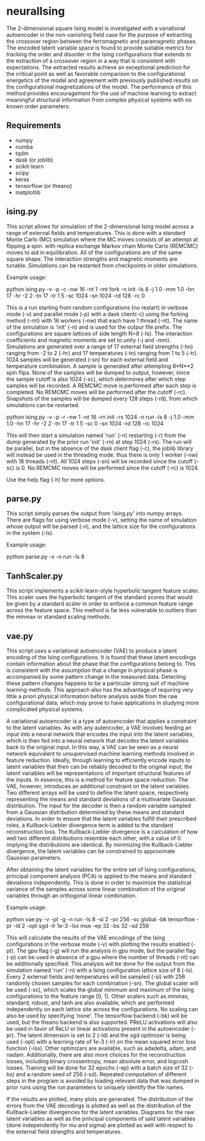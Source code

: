 neuralIsing
===========

The 2-dimensional square Ising model is investigated with a variational autoencoder in the non-vanishing field case for the purpose of extracting the crossover region between the ferromagnetic and paramagnetic phases. The encoded latent variable space is found to provide suitable metrics for tracking the order and disorder in the Ising configurations that extends to the extraction of a crossover region in a way that is consistent with expectations. The extracted results achieve an exceptional prediction for the critical point as well as favorable comparison to the configurational energetics of the model and agreement with previously published results on the configurational magnetizations of the model. The performance of this method provides encouragement for the use of machine learning to extract meaningful structural information from complex physical systems with no known order parameters.

Requirements
------------

- numpy
- numba
- tqdm
- dask (or joblib)
- scikit-learn
- scipy
- keras
- tensorflow (or theano)
- matplotlib

ising.py
--------

This script allows for simulation of the 2-dimensional Ising model across a range of external fields and temperatures. This is done with a standard Monte Carlo (MC) simulation where the MC moves consists of an attempt at flipping a spin. with replica exchange Markov chain Monte Carlo (REMCMC) moves to aid in equilibration. All of the configurations are of the same square shape. The interaction strengths and magnetic moments are tunable. Simulations can be restarted from checkpoints in older simulations.

Example usage:

python ising.py -v -p -c -nw 16 -nt 1 -mt fork -n init -ls 8 -j 1.0 -mm 1.0 -hn 17 -hr -2 2 -tn 17 -tr 1 5 -sc 1024 -sn 1024 -rd 128 -rc 0

This is a run starting from random configurations (no restart) in verbose mode (-v) and parallel mode (-p) with a dask client(-c) using the forking method (-mt) with 16 workers (-nw) that each have 1 thread (-nt). The name of the simulation is 'init' (-n) and is used for the outpur file prefix. The configurations are square lattices of side length N=8 (-ls). The interaction coefficients and magnetic moments are set to unity (-j and -mm). Simulations are generated over a range of 17 external field strengths (-hn) ranging from -2 to 2 (-hr) and 17 temperatures (-tn) ranging from 1 to 5 (-tr). 1024 samples will be generated (-sn) for each external field and temperature combination. A sample is generated after attempting 8*N**2 spin flips. None of the samples will be dumped to output, however, since the sample cutoff is also 1024 (-sc), which determines after which step samples will be recorded. A REMCMC move is performed after each step is completed. No REMCMC moves will be performed after the cutoff (-rc). Snapshots of the samples will be dumped every 128 steps (-rd), from which simulations can be restarted.

python ising.py -v -p -r -nw 1 -nt 16 -rn init -rs 1024 -n run -ls 8 -j 1.0 -mm 1.0 -hn 17 -hr -2 2 -tn 17 -tr 1 5 -sc 0 -sn 1024 -rd 128 -rc 1024

This will then start a simulation named 'run' (-n) restarting (-r) from the dump generated by the prior run 'init' (-rn) at step 1024 (-rs). The run will be parallel, but in the absence of the dask client flag (-c), the joblib library will instead be used in the threading mode, thus there is only 1 worker (-nw) with 16 threads (-nt). All 1024 steps (-sn) will be recorded since the cutoff (-sc) is 0. No REMCMC moves will be performed since the cutoff (-rc) is 1024.

Use the help flag (-h) for more options.

parse.py
--------

This script simply parses the output from 'ising.py' into numpy arrays. There are flags for using verbose mode (-v), setting the name of simulation whose output will be parsed (-n), and the lattice size for the configurations in the system (-ls).

Example usage:

python parse.py -v -n run -ls 8

TanhScaler.py
-------------

This script implements a scikit-learn-style hyperbolic tangent feature scaler. This scaler uses the hyperbolic tangent of the standard scores that would be given by a standard scaler in order to enforce a common feature range across the feature space. This method is far less vulnerable to outliers than the minmax or standard scaling methods.

vae.py
------

This script uses a variational autoencoder (VAE) to produce a latent encoding of the Ising configurations. It is found that these latent encodings contain information about the phase that the configurations belong to. This is consistent with the assumption that a change in physical phase is accompanied by some pattern change in the measured data. Detecting these pattern changes happens to be a particular strong suit of machine learning methods. This approach also has the advantage of requiring very little a priori physical information before analysis aside from the raw configurational data, which may prove to have applications in studying more complicated physical systems.

A variational autoencoder is a type of autoencoder that applies a constraint to the latent variables. As with any autencoder, a VAE involves feeding an input into a neural network that encodes the input into the latent variables, which is then fed into a neural network that decodes the latent variables back to the original input. In this way, a VAE can be seen as a neural network equivalent to unsupervised machine learning methods involved in feature reduction. Ideally, through learning to efficiently encode inputs to latent variables that then can be reliably decoded to the original input, the latent variables will be representations of important structural features of the inputs. In essence, this is a method for feature space reduction. The VAE, however, introduces an additional constraint on the latent variables. Two different arrays will be used to define the latent space, respectively representing the means and standard deviations of a multivariate Gaussian distribution. The input for the decoder is then a random variable sampled from a Gaussian distribution determined by these means and standard deviations. In order to ensure that the latent variables fulfill their prescribed roles, a Kullback-Liebler divergence term is added to the standard reconstruction loss. The Kullback-Liebler divergence is a calculation of how well two different distributions resemble each other, with a value of 0 implying the distributions are identical. By minimizing the Kullback-Liebler divergence, the latent variables can be constrained to approximate Gaussian parameters.

After obtaining the latent variables for the entire set of Ising configurations, principal component analysis (PCA) is applied to the means and standard deviations independently. This is done in order to maximize the statistical variance of the samples across some linear combination of the original variables through an orthogonal linear combination.

Example usage:

python vae.py -v -pt -g -n run -ls 8 -si 2 -sn 256 -sc global -bk tensorflow -pr -ld 2 -opt sgd -lr 1e-3 -lss mse -ep 32 -bs 32 -sd 256

This will calculate the results of the VAE encodings of the Ising configurations in the verbose mode (-v) with plotting the results enabled (-pt). The gpu flag (-g) will run the analysis in gpu mode, but the parallel flag (-p) can be used in absence of a gpu where the number of threads (-nt) can be additionally specified. This analysis will be done for the output from the simulation named 'run' (-n) with a Ising configuration lattice size of 8 (-ls). Every 2 external fields and temperatures will be sampled (-si) with 256 randomly chosen samples for each combination (-sn). The global scaler will be used (-sc), which scales the global minimum and maximum of the Ising configurations to the feature range [0, 1]. Other scalers such as minmax, standard, robust, and tanh are also available, which are performed independently on each lattice site across the configurations. No scaling can also be used by specifying 'none'. The tensorflow backend (-bk) will be used, but the theano backend is also supported. PReLU activations will also be used in favor of ReLU or linear activations present in the autoencoder (-pr). The latent dimension is set to 2 (-ld) and the sgd optimizer is being used (-opt) with a learning rate of 1e-3 (-lr) on the mean squared error loss function (-lss). Other optimizars are available, such as adadelta, adam, and nadam. Additionally, there are also more choices for the reconstruction losses, including binary crossentropy, mean absolute error, and logcosh losses. Training will be done for 32 epochs (-ep) with a batch size of 32 (-bs) and a random seed of 256 (-sd). Repeated computation of different steps in the program is avoided by loading relevant data that was dumped in prior runs using the run parameters to uniquely identify the file names.

If the results are plotted, many plots are generated. The distribution of the errors from the VAE decodings is plotted as well as the distribution of the Kullback-Liebler divergences for the latent variables. Diagrams for the raw latent variables as well as the principal components of said latent variables (done independently for mu and sigma) are plotted as well with respect to the external field strengths and temperatures.
